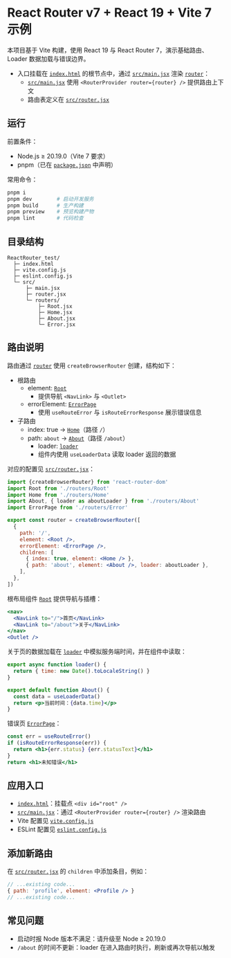 # React Router v7 + React 19 + Vite 7 示例

本项目基于 Vite 构建，使用 React 19 与 React Router 7，演示基础路由、Loader 数据加载与错误边界。

- 入口挂载在 [`index.html`](index.html) 的根节点中，通过 [`src/main.jsx`](src/main.jsx) 渲染 [`router`](src/router.jsx)：
  - [`src/main.jsx`](src/main.jsx) 使用 `<RouterProvider router={router} />` 提供路由上下文
  - 路由表定义在 [`src/router.jsx`](src/router.jsx)

## 运行

前置条件：
- Node.js ≥ 20.19.0（Vite 7 要求）
- pnpm（已在 [`package.json`](package.json) 中声明）

常用命令：
```sh
pnpm i
pnpm dev        # 启动开发服务
pnpm build      # 生产构建
pnpm preview    # 预览构建产物
pnpm lint       # 代码检查
```

## 目录结构

```text
ReactRouter_test/
  ├─ index.html
  ├─ vite.config.js
  ├─ eslint.config.js
  └─ src/
      ├─ main.jsx
      ├─ router.jsx
      └─ routers/
          ├─ Root.jsx
          ├─ Home.jsx
          ├─ About.jsx
          └─ Error.jsx
```

## 路由说明

路由通过 [`router`](src/router.jsx) 使用 `createBrowserRouter` 创建，结构如下：

- 根路由
  - element: [`Root`](src/routers/Root.jsx)
    - 提供导航 `<NavLink>` 与 `<Outlet>`
  - errorElement: [`ErrorPage`](src/routers/Error.jsx)
    - 使用 `useRouteError` 与 `isRouteErrorResponse` 展示错误信息
- 子路由
  - index: true -> [`Home`](src/routers/Home.jsx)（路径 `/`）
  - path: `about` -> [`About`](src/routers/About.jsx)（路径 `/about`）
    - loader: [`loader`](src/routers/About.jsx)
    - 组件内使用 `useLoaderData` 读取 loader 返回的数据

对应的配置见 [`src/router.jsx`](src/router.jsx)：
```jsx
import {createBrowserRouter} from 'react-router-dom'
import Root from './routers/Root'
import Home from './routers/Home'
import About, { loader as aboutLoader } from './routers/About'
import ErrorPage from './routers/Error'

export const router = createBrowserRouter([
  {
    path: '/',
    element: <Root />,
    errorElement: <ErrorPage />,
    children: [
      { index: true, element: <Home /> },
      { path: 'about', element: <About />, loader: aboutLoader },
    ],
  },
])
```

根布局组件 [`Root`](src/routers/Root.jsx) 提供导航与插槽：
```jsx
<nav>
  <NavLink to="/">首页</NavLink>
  <NavLink to="/about">关于</NavLink>
</nav>
<Outlet />
```

关于页的数据加载在 [`loader`](src/routers/About.jsx) 中模拟服务端时间，并在组件中读取：
```jsx
export async function loader() {
  return { time: new Date().toLocaleString() }
}

export default function About() {
  const data = useLoaderData()
  return <p>当前时间：{data.time}</p>
}
```

错误页 [`ErrorPage`](src/routers/Error.jsx)：
```jsx
const err = useRouteError()
if (isRouteErrorResponse(err)) {
  return <h1>{err.status} {err.statusText}</h1>
}
return <h1>未知错误</h1>
```

## 应用入口

- [`index.html`](index.html)：挂载点 `<div id="root" />`
- [`src/main.jsx`](src/main.jsx)：通过 `<RouterProvider router={router} />` 渲染路由
- Vite 配置见 [`vite.config.js`](vite.config.js)
- ESLint 配置见 [`eslint.config.js`](eslint.config.js)

## 添加新路由

在 [`src/router.jsx`](src/router.jsx) 的 `children` 中添加条目，例如：
```jsx
// ...existing code...
{ path: 'profile', element: <Profile /> }
// ...existing code...
```

## 常见问题

- 启动时报 Node 版本不满足：请升级至 Node ≥ 20.19.0
- `/about` 的时间不更新：loader 在进入路由时执行，刷新或再次导航以触发
